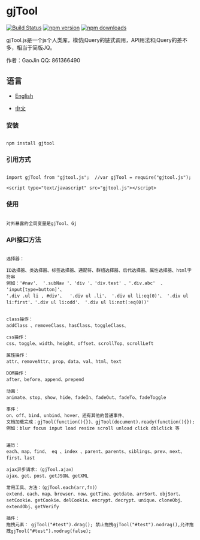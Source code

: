 ﻿# gjTool

[![Build Status](https://travis-ci.org/gjTool/gjTool.svg?branch=master)](https://travis-ci.org/gjTool/gjTool)
[![npm version](https://img.shields.io/npm/v/gjtool.svg)](https://www.npmjs.com/package/gjtool)
[![npm downloads](https://img.shields.io/npm/dt/gjtool.svg)](https://www.npmjs.com/package/gjtool)

gjTool.js是一个js个人类库，模仿jQuery的链式调用，API用法和jQuery的差不多，相当于简版JQ。

作者：GaoJin  QQ: 861366490

## 语言

- [English](README.md)

- [中文](README-CN.md)

### 安装
```

npm install gjtool

```

### 引用方式
```

import gjTool from "gjtool.js";  //var gjTool = require("gjtool.js");
```

```
<script type="text/javascript" src="gjtool.js"></script>

```

### 使用
```

对外暴露的全局变量是gjTool、Gj

```

### API接口方法
```

选择器：
 
ID选择器、类选择器、标签选择器、通配符、群组选择器、后代选择器、属性选择器、html字符串
例如：'#nav'、 '.subNav '、'div '、'div.test' 、'.div.abc'  、 'input[type=button]'、
'.div .ul li , #div'、  '.div ul .li'、 '.div ul li:eq(0)'、 '.div ul li:first'、'.div ul li:odd'、 '.div ul li:not(:eq(0))'


class操作：
addClass 、removeClass、hasClass、toggleClass、

css操作：
css、toggle、width、height、offset、scrollTop、scrollLeft

属性操作：
attr、removeAttr、prop、data、val、html、text

DOM操作：
after、before、append、prepend

动画：
animate、stop、show、hide、fadeIn、fadeOut、fadeTo、fadeToggle

事件：
on、off、bind、unbind、hover、还有其他的普通事件、
文档加载完成：gjTool(function(){})、gjTool(document).ready(function(){});
例如：blur focus input load resize scroll unload click dblclick 等


遍历：
each、map、find、 eq 、index 、parent、parents、siblings、prev、next、first、last

ajax异步请求:（gjTool.ajax）
ajax、get、post、getJSON、getXML

常用工具、方法：（gjTool.each(arr,fn)）
extend、each、map、browser、now、getTime、getdate、arrSort、objSort、setCookie、getCookie、delCookie、encrypt、decrypt、unique、cloneObj、extendObj、getVerify

插件：
拖拽元素： gjTool("#test").drag(); 禁止拖拽gjTool("#test").nodrag(),允许拖拽gjTool("#test").nodrag(false);